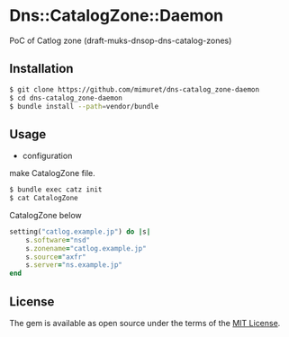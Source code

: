 # Dns::CatalogZone::Daemon
PoC of Catlog zone (draft-muks-dnsop-dns-catalog-zones)

## Installation

```bash
$ git clone https://github.com/mimuret/dns-catalog_zone-daemon
$ cd dns-catalog_zone-daemon
$ bundle install --path=vendor/bundle
```

## Usage

+ configuration

make CatalogZone file.

```bash
$ bundle exec catz init
$ cat CatalogZone
```

CatalogZone below
```ruby
setting("catlog.example.jp") do |s|
	s.software="nsd"
	s.zonename="catlog.example.jp"
	s.source="axfr"
	s.server="ns.example.jp"
end
````

## License

The gem is available as open source under the terms of the [MIT License](http://opensource.org/licenses/MIT).

